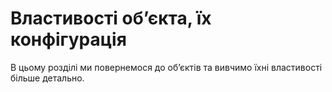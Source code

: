 # Властивості об’єкта, їх конфігурація

В цьому розділі ми повернемося до об’єктів та вивчимо їхні властивості більше детально.
